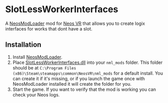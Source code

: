 # SlotLessWorkerInterfaces

A [NeosModLoader](https://github.com/zkxs/NeosModLoader) mod for [Neos VR](https://neos.com/) that allows you to create logix interfaces for works that dont have a slot.

## Installation
1. Install [NeosModLoader](https://github.com/zkxs/NeosModLoader).
1. Place [SlotLessWorkerInterfaces.dll](https://github.com/eia485/NeosNotAllWorkersHaveSlots/releases/latest/download/SlotLessWorkerInterfaces.dll) into your `nml_mods` folder. This folder should be at `C:\Program Files (x86)\Steam\steamapps\common\NeosVR\nml_mods` for a default install. You can create it if it's missing, or if you launch the game once with NeosModLoader installed it will create the folder for you.
1. Start the game. If you want to verify that the mod is working you can check your Neos logs.